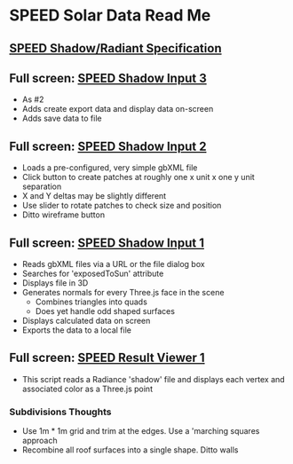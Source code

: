
# SPEED Solar Data Read Me

## [SPEED Shadow/Radiant Specification]( #sandbox/speed-solar-data/speed-shadow-radiant-spec.md )


## Full screen: [SPEED Shadow Input 3]( https://rawgit.com/ladybug-tools/spider/master/sandbox/speed-solar-data/speed-shadow-input-3.html )

* As #2
* Adds create export data and display data on-screen
* Adds save data to file


## Full screen: [SPEED Shadow Input 2]( https://rawgit.com/ladybug-tools/spider/master/sandbox/speed-solar-data/speed-shadow-input-2.html )

* Loads a pre-configured, very simple gbXML file
* Click button to create patches at roughly one x unit x one y unit separation
* X and Y deltas may be slightly different
* Use slider to rotate patches to check size and position
* Ditto wireframe button



## Full screen: [SPEED Shadow Input 1]( https://rawgit.com/ladybug-tools/spider/master/sandbox/speed-solar-data/speed-shadow-input-1.html )

* Reads gbXML files via a URL or the file dialog box
* Searches for 'exposedToSun' attribute
* Displays file in 3D
* Generates normals for every Three.js face in the scene
	* Combines triangles into quads
	* Does yet handle odd shaped surfaces
* Displays calculated data on screen
* Exports the data to a local file




## Full screen: [SPEED Result Viewer 1]( sandbox/speed-solar-data/speed-result-viewer-1.html )

* This script reads a Radiance 'shadow' file and displays each vertex and associated color as a Three.js point


### Subdivisions Thoughts

* Use 1m * 1m grid and trim at the edges. Use a 'marching squares approach
* Recombine all roof surfaces into a single shape. Ditto walls



